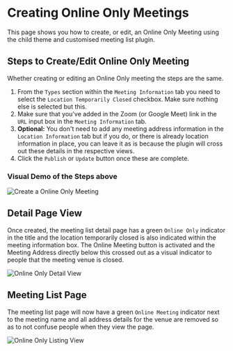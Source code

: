 # Creating Online Only Meetings

This page shows you how to create, or edit, an Online Only Meeting using the child theme and customised meeting list plugin.

## Steps to Create/Edit Online Only Meeting

Whether creating or editing an Online Only meeting the steps are the same.

1. From the `Types` section within the `Meeting Information` tab you need to select the `Location Temporarily Closed` checkbox. Make sure nothing else is selected but this.
2. Make sure that you've added in the Zoom (or Google Meet) link in the `URL` input box in the `Meeting Information` tab.
3. **Optional:** You don't need to add any meeting address information in the `Location Information` tab but if you do, or there is already location information in place, you can leave it as is because the plugin will cross out these details in the respective views.
4. Click the `Publish` or `Update` button once these are complete.

### Visual Demo of the Steps above

![][creating]

## Detail Page View

Once created, the meeting list detail page has a green `Online Only` indicator in the title and the location temporarily closed is also indicated within the meeting information box. The Online Meeting button is activated and the Meeting Address directly below this crossed out as a visual indicator to people that the meeting venue is closed.

![][detail]

## Meeting List Page

The meeting list page will now have a green `Online Meeting` indicator next to the meeting name and all address details for the venue are removed so as to not confuse people when they view the page.

![][listing]


[creating]: /docs/images/online-only-creating.gif "Create a Online Only Meeting"
[listing]: /docs/images/online-only-listing.png "Online Only Listing View"
[detail]: /docs/images/online-only-detail.png "Online Only Detail View"
